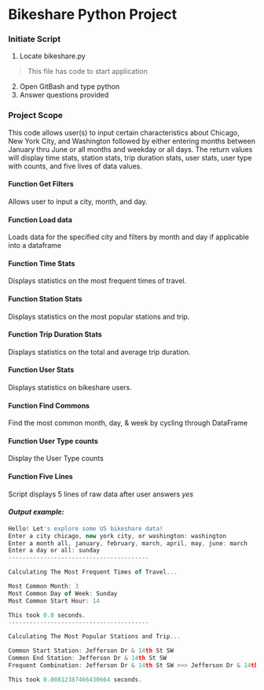 # **Bikeshare Python Project**

### Initiate Script
1. Locate bikeshare.py
> This file has code to start application
2. Open GitBash and type python
3. Answer questions provided

### Project Scope
This code allows user(s) to input certain characteristics about Chicago, New York City, and Washington followed by either entering months between January thru June or all months and weekday or all days. The return values will display time stats, station stats, trip duration stats, user stats, user type with counts, and five lives of data values.

#### Function Get Filters
Allows user to input a city, month, and day.

#### Function Load data
Loads data for the specified city and filters by month and day if applicable into a dataframe

#### Function Time Stats
Displays statistics on the most frequent times of travel.

#### Function Station Stats
Displays statistics on the most popular stations and trip.

#### Function Trip Duration Stats
Displays statistics on the total and average trip duration.

#### Function User Stats
Displays statistics on bikeshare users.

#### Function Find Commons
Find the most common month, day, & week by cycling through DataFrame

#### Function User Type counts
Display the User Type counts

#### Function Five Lines
Script displays 5 lines of raw data after user answers *yes*

#### *Output example:*
```js
Hello! Let's explore some US bikeshare data!
Enter a city chicago, new york city, or washington: washington
Enter a month all, january, february, march, april, may, june: march
Enter a day or all: sunday
----------------------------------------

Calculating The Most Frequent Times of Travel...

Most Common Month: 3
Most Common Day of Week: Sunday
Most Common Start Hour: 14

This took 0.0 seconds.
----------------------------------------

Calculating The Most Popular Stations and Trip...

Common Start Station: Jefferson Dr & 14th St SW
Common End Station: Jefferson Dr & 14th St SW
Frequent Combination: Jefferson Dr & 14th St SW >>> Jefferson Dr & 14th St SW

This took 0.00812387466430664 seconds.

```

